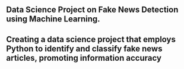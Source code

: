 ## Data Science Project on Fake News Detection using Machine Learning.
## Creating a data science project that employs Python to identify and classify fake news articles, promoting information accuracy
